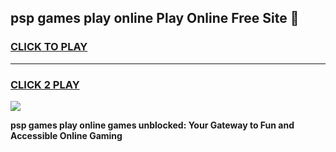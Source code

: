 
## psp games play online Play Online Free Site 👋
<h3>
<a href="https://download.freeplayer.one?title=psp_games_play_online&ref=21F">CLICK TO PLAY</a></h3>
<hr>

<h3>
<a href="https://download.freeplayer.one?title=psp_games_play_online&ref=21F">CLICK 2 PLAY</a>
  
</h3>

<a href="https://download.freeplayer.one?title=psp_games_play_online&ref=21F"><img src="https://cdnb.artstation.com/p/assets/images/images/032/539/853/original/anto-thomas-button-gif.gif"></a>


**psp games play online games unblocked: Your Gateway to Fun and Accessible Online Gaming**
